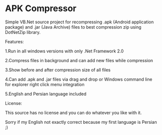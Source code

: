 # APK Compressor
Simple VB.Net source project for recompressing .apk (Android application package) and .jar (Java Archive) files to best compression zip using DotNetZip library.

Features:

1.Run in all windows versions with only .Net Framework 2.0

2.Compress files in background and can add new files while compression

3.Show before and after compression size of all files

4.Can add .apk and .jar files via drag and drop or Windows command line for explorer right click menu integration

5.English and Persian language included


License:

This source has no license and you can do whatever you like with it.


Sorry if my English not exactly correct because my first language is Persian ;)
